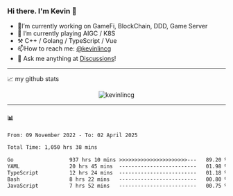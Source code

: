 ### Hi there. I'm Kevin 👋

- 🔭I’m currently working on GameFi, BlockChain, DDD, Game Server
- 🌱 I’m currently playing AIGC / K8S
-   :hammer_and_pick: C++ / Golang / TypeScript / Vue
- 📫How to reach me: [@kevinlincg](https://twitter.com/kevinlincg) 
-   :thought_balloon: Ask me anything at [Discussions](https://github.com/kevinlincg/kevinlincg/issues/new)!

---

📈 my github stats

<p align="center"> <img src="https://github-readme-stats-ouuan.vercel.app/api?username=kevinlincg&theme=dark&show_icons=true&count_private=true" alt="kevinlincg" />

---

#### :bar_chart: 

<!--START_SECTION:waka-->

```txt
From: 09 November 2022 - To: 02 April 2025

Total Time: 1,050 hrs 38 mins

Go                  937 hrs 10 mins >>>>>>>>>>>>>>>>>>>>>>---   89.20 %
YAML                20 hrs 45 mins  -------------------------   01.98 %
TypeScript          12 hrs 24 mins  -------------------------   01.18 %
Bash                8 hrs 22 mins   -------------------------   00.80 %
JavaScript          7 hrs 52 mins   -------------------------   00.75 %
```

<!--END_SECTION:waka-->
